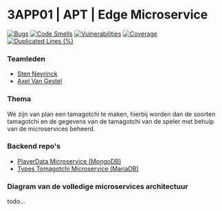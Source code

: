 # 3APP01 | APT | Edge Microservice


[![Bugs](https://sonarcloud.io/api/project_badges/measure?project=A-Van-Gestel_3APP01-APT-Edge_Microservice&metric=bugs)](https://sonarcloud.io/summary/new_code?id=A-Van-Gestel_3APP01-APT-Edge_Microservice)
[![Code Smells](https://sonarcloud.io/api/project_badges/measure?project=A-Van-Gestel_3APP01-APT-Edge_Microservice&metric=code_smells)](https://sonarcloud.io/summary/new_code?id=A-Van-Gestel_3APP01-APT-Edge_Microservice)
[![Vulnerabilities](https://sonarcloud.io/api/project_badges/measure?project=A-Van-Gestel_3APP01-APT-Edge_Microservice&metric=vulnerabilities)](https://sonarcloud.io/summary/new_code?id=A-Van-Gestel_3APP01-APT-Edge_Microservice)
[![Coverage](https://sonarcloud.io/api/project_badges/measure?project=A-Van-Gestel_3APP01-APT-Edge_Microservice&metric=coverage)](https://sonarcloud.io/summary/new_code?id=A-Van-Gestel_3APP01-APT-Edge_Microservice)
[![Duplicated Lines (%)](https://sonarcloud.io/api/project_badges/measure?project=A-Van-Gestel_3APP01-APT-Edge_Microservice&metric=duplicated_lines_density)](https://sonarcloud.io/summary/new_code?id=A-Van-Gestel_3APP01-APT-Edge_Microservice)


### Teamleden
* [Sten Neyrinck](https://github.com/stenneyrinck)
* [Axel Van Gestel](https://github.com/A-Van-Gestel)


### Thema
We zijn van plan een tamagotchi te maken, hierbij worden dan de soorten tamagotchi en de gegevens van de tamagotchi van de speler met behulp van de microservices beheerd.

### Backend repo's
* [PlayerData Microservice (MongoDB)](https://github.com/A-Van-Gestel/3APP01-APT-Back_PlayerData_Microservice)
* [Types Tomagotchi Microservice (MariaDB)](https://github.com/stenneyrinck/3APP01-APT-Back_TypesTomagotchi_Microservice)

### Diagram van de volledige microservices architectuur
todo...